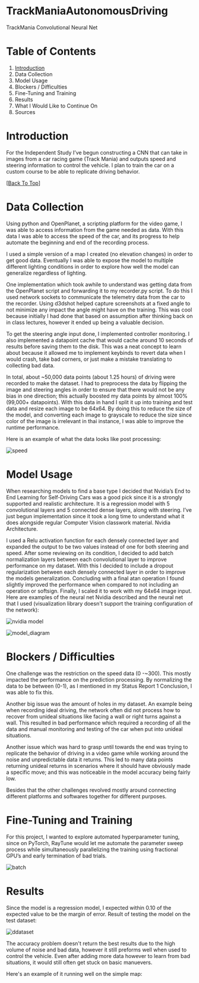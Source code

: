# TrackManiaAutonomousDriving
TrackMania Convolutional Neural Net 

# Table of Contents
1. [Introduction](#introduction) 
3. Data Collection 
4. Model Usage
5. Blockers / Difficulties
6. Fine-Tuning and Training
7. Results
8. What I Would Like to Continue On
9. Sources 

# Introduction 

For the Independent Study I’ve begun constructing a CNN that can take in images from a car
racing game (Track Mania) and outputs speed and steering information to control the vehicle. I
plan to train the car on a custom course to be able to replicate driving behavior.

[[Back To Top](#table-of-contents)]

# Data Collection 

Using python and OpenPlanet, a scripting platform for the video game, I was able to access
information from the game needed as data. With this data I was able to access the speed of the car, and its progress to help automate the beginning and end of the recording process. 

I used a simple version of a map I created (no elevation changes) in order to get good data. Eventually I was able to expose the model to multiple different lighting conditions in order to explore how well the model can generalize regardless of lighting. 

One implementation which took awhile to understand was getting data from the OpenPlanet script and forwarding it to my recorder.py script. To do this I used network sockets to communicate the telemetry data from the car to the recorder. Using d3dshot helped capture screenshots at a fixed angle to not minimize any impact the angle might have on the training. This was cool because initially I had done that based on assumption after thinking back on in class lectures, however it ended up being a valuable decision. 

To get the steering angle input done, I implemented controller monitoring. I also implemented a datapoint cache that would cache around 10 seconds of results before saving them to the disk. This was a neat concept to learn about because it allowed me to implement keybinds to revert data when I would crash, take bad corners, or just make a mistake translating to collecting bad data.

In total, about ~50,000 data points (about 1.25 hours) of driving were recorded to make the dataset. I had to preprocess the data by flipping the image and steering angles in order to ensure that there would not be any bias in one direction; this actually boosted my data points by almost 100% (99,000+ datapoints). With this data in hand I split it up into training and test data and resize each image to be 64x64. By doing this to reduce the size of the model, and converting each image to grayscale to reduce the size since color of the image is irrelevant in thai instance, I was able to improve the runtime performance. 

Here is an example of what the data looks like post processing:

![speed ](https://user-images.githubusercontent.com/72223941/207712744-0d24dda3-3e00-47d8-a348-446f7457fc0e.png)
 
# Model Usage 

When researching models to find a base type I decided that Nvidia’s End to End Learning for
Self-Driving Cars was a good pick since it is a strongly supported and realistic architecture. It is
a regression model with 5 convolutional layers and 5 connected dense layers, along with
steering. I’ve just begun implementation since it took a long time to understand what it does
alongside regular Computer Vision classwork material. Nvidia Architecture.

I used a Relu activation function for each densely connected layer and expanded the output to be two values instead of one for both steering and speed. After some reviewing on its condition, I decided to add batch normalization layers between each convolutional layer to improve performance on my dataset. With this I decided to include a dropout regularization between each densely connected layer in order to improve the models generalization. Concluding with a final atan operation I found slightly improved the performance when compared to not including an operation or softsign. Finally, I scaled it to work with my 64x64 image input. Here are examples of the neural net Nvidia described and the neural net that I used (visualization library doesn't support the training configuration of the network):

![nvidia model](https://user-images.githubusercontent.com/72223941/207716475-2092c282-09e8-4beb-82d8-2f772b821fa5.png)

![model_diagram](https://user-images.githubusercontent.com/72223941/207716028-c118a944-90aa-498b-b239-fedfee6dac49.png)


# Blockers / Difficulties

One challenge was the restriction on the speed data (0 -~300). This mostly impacted the performance on the prediction processing. By normalizing the data to be between (0-1), as I mentioned in my Status Report 1 Conclusion, I was able to fix this. 

Another big issue was the amount of holes in my dataset. An example being when recording ideal driving, the network often did not process how to recover from unideal situations like facing a wall or right turns against a wall. This resulted in bad performance which required a recording of all the data and manual monitoring and testing of the car when put into unideal situations. 

Another issue which was hard to grasp until towards the end was trying to replicate the behavior of driving in a  video game while working around the noise and unpredictable data it returns. This led to many data points returning unideal returns in scenarios where it should have obviously made a specific move; and this was noticeable in the model accuracy being fairly low. 

Besides that the other challenges revolved mostly around connecting different platforms and softwares together for different purposes. 

# Fine-Tuning and Training

For this project, I wanted to explore automated hyperparameter tuning, since on PyTorch, RayTune would let me automate the parameter sweep process while simultaneously parallelizing the training using fractional GPU’s and early termination of bad trials. 

![batch](https://user-images.githubusercontent.com/72223941/207721387-83e0e156-afd9-4b76-ac95-172ebb94a872.png)

# Results 

Since the model is a regression model, I expected within 0.10 of the expected value to be the margin of error. Result of testing the model on the test dataset: 

![ddataset](https://user-images.githubusercontent.com/72223941/207722255-f1a113d5-5239-4618-82a0-32842cafec94.png)

The accuracy problem doesn't return the best results due to the high volume of noise and bad data, however it still preforms well when used to control the vehicle. Even after adding more data however to learn from bad situations, it would still often get stuck on basic manuevers.

Here's an example of it running well on the simple map: 
